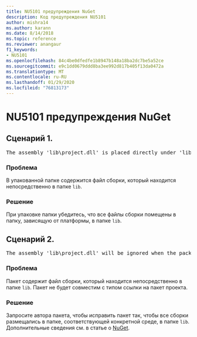```yaml
---
title: NU5101 предупреждения NuGet
description: Код предупреждения NU5101
author: mishra14
ms.author: karann
ms.date: 8/14/2018
ms.topic: reference
ms.reviewer: anangaur
f1_keywords:
- NU5101
ms.openlocfilehash: 84c4be0dfedfe1b8947b148a18ba2dc7be5a52ce
ms.sourcegitcommit: e9c1dd0679ddd8ba3ee992d817b405f13da0472a
ms.translationtype: MT
ms.contentlocale: ru-RU
ms.lasthandoff: 01/29/2020
ms.locfileid: "76813173"
---
```

# <a name="nuget-warning-nu5101"></a>NU5101 предупреждения NuGet

## <a name="scenario-1"></a>Сценарий 1.
<pre>The assembly 'lib\project.dll' is placed directly under 'lib' folder. It is recommended that assemblies be placed inside a framework-specific folder. Move it into a framework-specific folder.</pre>

### <a name="issue"></a>Проблема

В упакованной папке содержится файл сборки, который находится непосредственно в папке `lib`.


### <a name="solution"></a>Решение

При упаковке папки убедитесь, что все файлы сборки помещены в папку, зависящую от платформы, в папке `lib`.


## <a name="scenario-2"></a>Сценарий 2.
<pre>The assembly 'lib\project.dll' will be ignored when the package is installed after the migration.</pre>

### <a name="issue"></a>Проблема

Пакет содержит файл сборки, который находится непосредственно в папке `lib`. Пакет не будет совместим с типом ссылки на пакет проекта.


### <a name="solution"></a>Решение

Запросите автора пакета, чтобы исправить пакет так, чтобы все сборки размещались в папке, соответствующей конкретной среде, в папке `lib`. Дополнительные сведения см. в статье о [NuGet](../../consume-packages/migrate-packages-config-to-package-reference.md).
